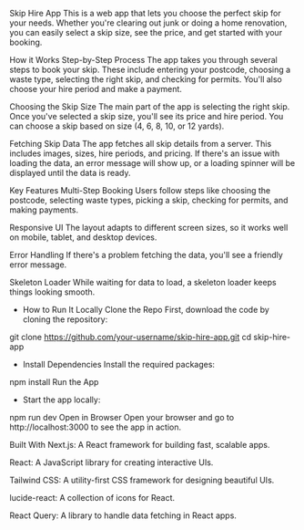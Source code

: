 Skip Hire App
This is a web app that lets you choose the perfect skip for your needs. Whether you're clearing out junk or doing a home renovation, you can easily select a skip size, see the price, and get started with your booking.

How it Works
Step-by-Step Process
The app takes you through several steps to book your skip. These include entering your postcode, choosing a waste type, selecting the right skip, and checking for permits. You'll also choose your hire period and make a payment.

Choosing the Skip Size
The main part of the app is selecting the right skip. Once you've selected a skip size, you'll see its price and hire period. You can choose a skip based on size (4, 6, 8, 10, or 12 yards).

Fetching Skip Data
The app fetches all skip details from a server. This includes images, sizes, hire periods, and pricing. If there's an issue with loading the data, an error message will show up, or a loading spinner will be displayed until the data is ready.

Key Features
Multi-Step Booking
Users follow steps like choosing the postcode, selecting waste types, picking a skip, checking for permits, and making payments.

Responsive UI
The layout adapts to different screen sizes, so it works well on mobile, tablet, and desktop devices.

Error Handling
If there's a problem fetching the data, you'll see a friendly error message.

Skeleton Loader
While waiting for data to load, a skeleton loader keeps things looking smooth.

- How to Run It Locally
Clone the Repo
First, download the code by cloning the repository:

git clone https://github.com/your-username/skip-hire-app.git
cd skip-hire-app


- Install Dependencies
Install the required packages:

npm install
Run the App


- Start the app locally:

npm run dev
Open in Browser
Open your browser and go to http://localhost:3000 to see the app in action.

Built With
Next.js: A React framework for building fast, scalable apps.

React: A JavaScript library for creating interactive UIs.

Tailwind CSS: A utility-first CSS framework for designing beautiful UIs.

lucide-react: A collection of icons for React.

React Query: A library to handle data fetching in React apps.

